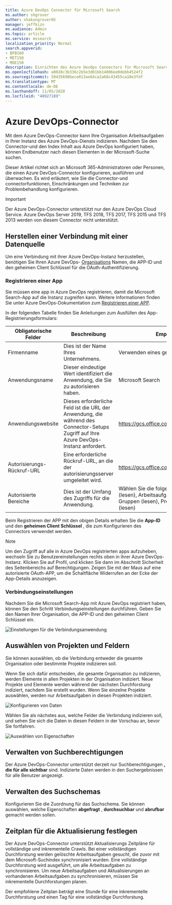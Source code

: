 ```yaml
---
title: Azure DevOps Connector für Microsoft Search
ms.author: shgrover
author: shakungrover05
manager: jeffkizn
ms.audience: Admin
ms.topic: article
ms.service: mssearch
localization_priority: Normal
search.appverid:
- BFB160
- MET150
- MOE150
description: Einrichten des Azure DevOps Connectors für Microsoft Search
ms.openlocfilehash: a0028c3b336c2b5e3d01bb14006ee0debb4524f2
ms.sourcegitcommit: 59435698bece013ae64ca2a68c43455ca10e3fdf
ms.translationtype: MT
ms.contentlocale: de-DE
ms.lasthandoff: 11/05/2020
ms.locfileid: "48927189"
---
```

# <a name="azure-devops-connector"></a>Azure DevOps-Connector

Mit dem Azure DevOps-Connector kann Ihre Organisation Arbeitsaufgaben in Ihrer Instanz des Azure DevOps-Diensts indizieren. Nachdem Sie den Connector-und den Index Inhalt aus Azure DevOps konfiguriert haben, können Endbenutzer nach diesen Elementen in der Microsoft-Suche suchen.

Dieser Artikel richtet sich an Microsoft 365-Administratoren oder Personen, die einen Azure DevOps-Connector konfigurieren, ausführen und überwachen. Es wird erläutert, wie Sie die Connector-und connectorfunktionen, Einschränkungen und Techniken zur Problembehandlung konfigurieren.

>[!IMPORTANT]
>Der Azure DevOps-Connector unterstützt nur den Azure DevOps Cloud Service. Azure DevOps Server 2019, TFS 2018, TFS 2017, TFS 2015 und TFS 2013 werden von diesem Connector nicht unterstützt.

## <a name="connect-to-a-data-source"></a>Herstellen einer Verbindung mit einer Datenquelle

Um eine Verbindung mit ihrer Azure DevOps-Instanz herzustellen, benötigen Sie Ihren Azure DevOps- [Organisations](https://docs.microsoft.com/azure/devops/organizations/accounts/create-organization) Namen, die APP-ID und den geheimen Client Schlüssel für die OAuth-Authentifizierung.

### <a name="register-an-app"></a>Registrieren einer App

Sie müssen eine app in Azure DevOps registrieren, damit die Microsoft Search-App auf die Instanz zugreifen kann. Weitere Informationen finden Sie unter Azure DevOps-Dokumentation zum [Registrieren einer APP](https://docs.microsoft.com/azure/devops/integrate/get-started/authentication/oauth?view=azure-devops#register-your-app).

In der folgenden Tabelle finden Sie Anleitungen zum Ausfüllen des App-Registrierungsformulars:

 **Obligatorische Felder** | **Beschreibung**      | **Empfohlener Wert**
--- | --- | ---
| Firmenname         | Dies ist der Name Ihres Unternehmens. | Verwenden eines geeigneten Werts   |
| Anwendungsname     | Dieser eindeutige Wert identifiziert die Anwendung, die Sie zu autorisieren haben.    | Microsoft Search     |
| Anwendungswebsite  | Dieses erforderliche Feld ist die URL der Anwendung, die während des Connector-Setups Zugriff auf Ihre Azure DevOps-Instanz anfordert.  | <https://gcs.office.com/>                |
| Autorisierungs-Rückruf-URL        | Eine erforderliche Rückruf-URL, an die der autorisierungsserver umgeleitet wird. | <https://gcs.office.com/v1.0/admin/oauth/callback>|
| Autorisierte Bereiche | Dies ist der Umfang des Zugriffs für die Anwendung. | Wählen Sie die folgenden Bereiche aus: Identity (lesen), Arbeitsaufgaben (lesen), Variablen Gruppen (lesen), Projekt und Team (lesen), Grafik (lesen)|

Beim Registrieren der APP mit den obigen Details erhalten Sie die **App-ID** und den **geheimen Client Schlüssel** , die zum Konfigurieren des Connectors verwendet werden.

>[!NOTE]
>Um den Zugriff auf alle in Azure DevOps registrierten apps aufzuheben, wechseln Sie zu Benutzereinstellungen rechts oben in ihrer Azure DevOps-Instanz. Klicken Sie auf Profil, und klicken Sie dann im Abschnitt Sicherheit des Seitenbereichs auf Berechtigungen. Zeigen Sie mit der Maus auf eine autorisierte OAuth-APP, um die Schaltfläche Widerrufen an der Ecke der App-Details anzuzeigen.

### <a name="connection-settings"></a>Verbindungseinstellungen

Nachdem Sie die Microsoft Search-App mit Azure DevOps registriert haben, können Sie den Schritt Verbindungseinstellungen durchführen. Geben Sie den Namen Ihrer Organisation, die APP-ID und den geheimen Client Schlüssel ein.

![Einstellungen für die Verbindungsanwendung](media/ADO_Connection_settings_2.png)

## <a name="select-projects-and-fields"></a>Auswählen von Projekten und Feldern

Sie können auswählen, ob die Verbindung entweder die gesamte Organisation oder bestimmte Projekte indizieren soll.

Wenn Sie sich dafür entscheiden, die gesamte Organisation zu indizieren, werden Elemente in allen Projekten in der Organisation indiziert. Neue Projekte und Elemente werden während der nächsten Durchforstung indiziert, nachdem Sie erstellt wurden. Wenn Sie einzelne Projekte auswählen, werden nur Arbeitsaufgaben in diesen Projekten indiziert.

![Konfigurieren von Daten](media/ADO_Configure_data.png)

Wählen Sie als nächstes aus, welche Felder die Verbindung indizieren soll, und sehen Sie sich die Daten in diesen Feldern in der Vorschau an, bevor Sie fortfahren.

![Auswählen von Eigenschaften](media/ADO_choose_properties.png)

## <a name="manage-search-permissions"></a>Verwalten von Suchberechtigungen

Der Azure DevOps-Connector unterstützt derzeit nur Suchberechtigungen **, die für alle sichtbar** sind. Indizierte Daten werden in den Suchergebnissen für alle Benutzer angezeigt.

## <a name="manage-search-schema"></a>Verwalten des Suchschemas

Konfigurieren Sie die Zuordnung für das Suchschema. Sie können auswählen, welche Eigenschaften **abgefragt** , **durchsuchbar** und **abrufbar** gemacht werden sollen.


## <a name="set-refresh-schedule"></a>Zeitplan für die Aktualisierung festlegen

Der Azure DevOps-Connector unterstützt Aktualisierungs Zeitpläne für vollständige und inkrementelle Crawls. Bei einer vollständigen Durchforstung werden gelöschte Arbeitsaufgaben gesucht, die zuvor mit dem Microsoft-Suchindex synchronisiert wurden. Eine vollständige Durchforstung wird ausgeführt, um alle Arbeitsaufgaben zu synchronisieren. Um neue Arbeitsaufgaben und Aktualisierungen an vorhandenen Arbeitsaufgaben zu synchronisieren, müssen Sie inkrementelle Durchforstungen planen.

Der empfohlene Zeitplan beträgt eine Stunde für eine inkrementelle Durchforstung und einen Tag für eine vollständige Durchforstung.
